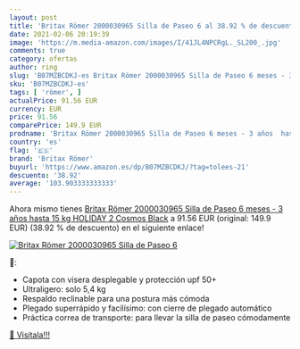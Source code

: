 ```yaml
---
layout: post
title: 'Britax Römer 2000030965 Silla de Paseo 6 al 38.92 % de descuento'
date: 2021-02-06 20:19:39
image: 'https://m.media-amazon.com/images/I/41JL4NPCRgL._SL200_.jpg'
comments: true
category: ofertas
author: ring
slug: 'B07MZBCDKJ-es Britax Römer 2000030965 Silla de Paseo 6 meses - 3 años...'
sku: 'B07MZBCDKJ-es'
tags: [ 'römer', ]
actualPrice: 91.56 EUR
currency: EUR
price: 91.56
comparePrice: 149.9 EUR
prodname: 'Britax Römer 2000030965 Silla de Paseo 6 meses - 3 años  hasta 15 kg  HOLIDAY 2  Cosmos Black'
country: 'es'
flag: '🇪🇸'
brand: 'Britax Römer'
buyurl: 'https://www.amazon.es/dp/B07MZBCDKJ/?tag=tolees-21'
descuento: '38.92'
average: '103.903333333333'
---
```


Ahora mismo tienes [Britax Römer 2000030965 Silla de Paseo 6 meses - 3 años  hasta 15 kg  HOLIDAY 2  Cosmos Black](https://www.amazon.es/dp/B07MZBCDKJ/?tag=tolees-21) a 91.56 EUR (original: 149.9 EUR) (38.92 %  de descuento) en el siguiente enlace!

[![Britax Römer 2000030965 Silla de Paseo 6](https://m.media-amazon.com/images/I/41JL4NPCRgL._SL200_.jpg)](https://www.amazon.es/dp/B07MZBCDKJ/?tag=tolees-21)

🔎:

- Capota con visera desplegable y protección upf 50+
- Ultraligero: solo 5,4 kg
- Respaldo reclinable para una postura más cómoda
- Plegado superrápido y facilísimo: con cierre de plegado automático
- Práctica correa de transporte: para llevar la silla de paseo cómodamente

[🛒 Visítala!!!](https://www.amazon.es/dp/B07MZBCDKJ/?tag=tolees-21)
